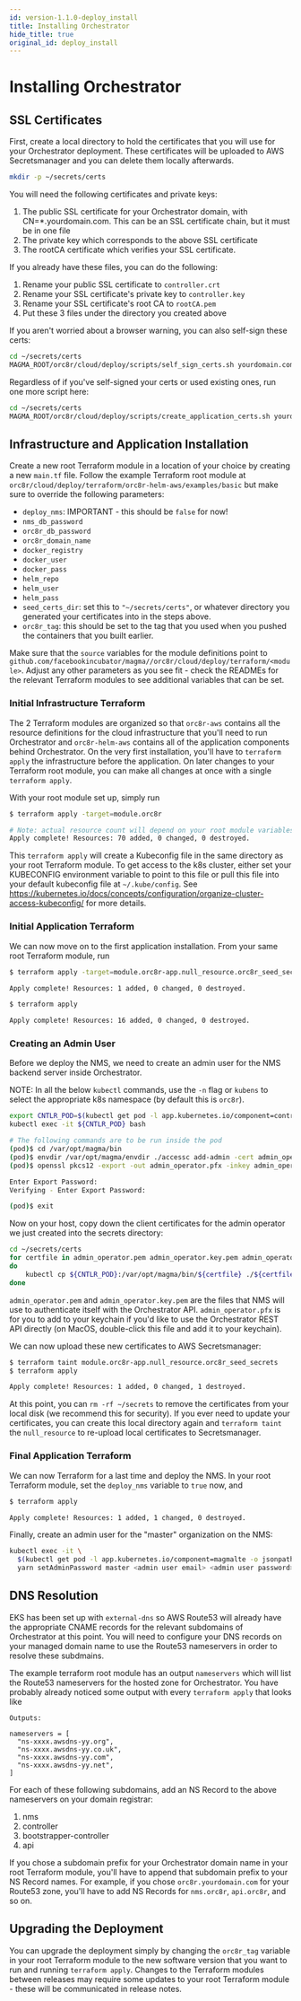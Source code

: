 ```yaml
---
id: version-1.1.0-deploy_install
title: Installing Orchestrator
hide_title: true
original_id: deploy_install
---
```

# Installing Orchestrator

## SSL Certificates

First, create a local directory to hold the certificates that you will use for
your Orchestrator deployment. These certificates will be uploaded to AWS
Secretsmanager and you can delete them locally afterwards.

```bash
mkdir -p ~/secrets/certs
```

You will need the following certificates and private keys:

1. The public SSL certificate for your Orchestrator domain,
with CN=*.yourdomain.com. This can be an SSL certificate chain, but it must be
in one file
2. The private key which corresponds to the above SSL certificate
3. The rootCA certificate which verifies your SSL certificate.

If you already have these files, you can do the following:

1. Rename your public SSL certificate to `controller.crt`
2. Rename your SSL certificate's private key to `controller.key`
3. Rename your SSL certificate's root CA to `rootCA.pem`
4. Put these 3 files under the directory you created above

If you aren't worried about a browser warning, you can also self-sign these
certs:

```bash
cd ~/secrets/certs
MAGMA_ROOT/orc8r/cloud/deploy/scripts/self_sign_certs.sh yourdomain.com
```

Regardless of if you've self-signed your certs or used existing ones, run
one more script here:

```bash
cd ~/secrets/certs
MAGMA_ROOT/orc8r/cloud/deploy/scripts/create_application_certs.sh yourdomain.com
```

## Infrastructure and Application Installation

Create a new root Terraform module in a location of your choice by creating a
new `main.tf` file. Follow the example Terraform root module at
`orc8r/cloud/deploy/terraform/orc8r-helm-aws/examples/basic` but make sure to
override the following parameters:

- `deploy_nms`: IMPORTANT - this should be `false` for now!
- `nms_db_password`
- `orc8r_db_password`
- `orc8r_domain_name`
- `docker_registry`
- `docker_user`
- `docker_pass`
- `helm_repo`
- `helm_user`
- `helm_pass`
- `seed_certs_dir`: set this to `"~/secrets/certs"`, or whatever directory you
generated your certificates into in the steps above.
- `orc8r_tag`: this should be set to the tag that you used when you pushed the
containers that you built earlier.

Make sure that the `source` variables for the module definitions point to
`github.com/facebookincubator/magma//orc8r/cloud/deploy/terraform/<module>`.
Adjust any other parameters as you see fit - check the READMEs for the
relevant Terraform modules to see additional variables that can be set.

### Initial Infrastructure Terraform

The 2 Terraform modules are organized so that `orc8r-aws` contains all the
resource definitions for the cloud infrastructure that you'll need to run
Orchestrator and `orc8r-helm-aws` contains all of the application components
behind Orchestrator. On the very first installation, you'll have to
`terraform apply` the infrastructure before the application. On later changes
to your Terraform root module, you can make all changes at once with a single
`terraform apply`.

With your root module set up, simply run

```bash
$ terraform apply -target=module.orc8r

# Note: actual resource count will depend on your root module variables
Apply complete! Resources: 70 added, 0 changed, 0 destroyed.
```

This `terraform apply` will create a Kubeconfig file in the same directory as
your root Terraform module. To get access to the k8s cluster, either set your
KUBECONFIG environment variable to point to this file or pull this file into
your default kubeconfig file at `~/.kube/config`. See 
https://kubernetes.io/docs/concepts/configuration/organize-cluster-access-kubeconfig/
for more details.

### Initial Application Terraform

We can now move on to the first application installation. From your same root
Terraform module, run

```bash
$ terraform apply -target=module.orc8r-app.null_resource.orc8r_seed_secrets

Apply complete! Resources: 1 added, 0 changed, 0 destroyed.

$ terraform apply

Apply complete! Resources: 16 added, 0 changed, 0 destroyed.
```

### Creating an Admin User

Before we deploy the NMS, we need to create an admin user for the NMS backend
server inside Orchestrator.

NOTE: In all the below `kubectl` commands, use the `-n` flag or `kubens` to
select the appropriate k8s namespace (by default this is `orc8r`).

```bash
export CNTLR_POD=$(kubectl get pod -l app.kubernetes.io/component=controller -o jsonpath='{.items[0].metadata.name}')
kubectl exec -it ${CNTLR_POD} bash

# The following commands are to be run inside the pod
(pod)$ cd /var/opt/magma/bin
(pod)$ envdir /var/opt/magma/envdir ./accessc add-admin -cert admin_operator admin_operator
(pod)$ openssl pkcs12 -export -out admin_operator.pfx -inkey admin_operator.key.pem -in admin_operator.pem

Enter Export Password:
Verifying - Enter Export Password:

(pod)$ exit
```

Now on your host, copy down the client certificates for the admin operator we
just created into the secrets directory:

```bash
cd ~/secrets/certs
for certfile in admin_operator.pem admin_operator.key.pem admin_operator.pfx
do
    kubectl cp ${CNTLR_POD}:/var/opt/magma/bin/${certfile} ./${certfile}
done
```

`admin_operator.pem` and `admin_operator.key.pem` are the files that NMS will
use to authenticate itself with the Orchestrator API. `admin_operator.pfx` is
for you to add to your keychain if you'd like to use the Orchestrator REST API
directly (on MacOS, double-click this file and add it to your keychain).

We can now upload these new certificates to AWS Secretsmanager:

```bash
$ terraform taint module.orc8r-app.null_resource.orc8r_seed_secrets
$ terraform apply

Apply complete! Resources: 1 added, 0 changed, 1 destroyed.
```

At this point, you can `rm -rf ~/secrets` to remove the certificates from your
local disk (we recommend this for security). If you ever need to update your
certificates, you can create this local directory again and `terraform taint`
the `null_resource` to re-upload local certificates to Secretsmanager.

### Final Application Terraform

We can now Terraform for a last time and deploy the NMS. In your root Terraform
module, set the `deploy_nms` variable to `true` now, and

```bash
$ terraform apply

Apply complete! Resources: 1 added, 1 changed, 0 destroyed.
```

Finally, create an admin user for the "master" organization on the NMS:

```bash
kubectl exec -it \
  $(kubectl get pod -l app.kubernetes.io/component=magmalte -o jsonpath='{.items[0].metadata.name}') -- \
  yarn setAdminPassword master <admin user email> <admin user password>
```

## DNS Resolution

EKS has been set up with `external-dns` so AWS Route53 will already have the
appropriate CNAME records for the relevant subdomains of Orchestrator at this
point. You will need to configure your DNS records on your managed domain name
to use the Route53 nameservers in order to resolve these subdmains.

The example terraform root module has an output `nameservers` which will list
the Route53 nameservers for the hosted zone for Orchestrator. You have probably
already noticed some output with every `terraform apply` that looks like

```
Outputs:

nameservers = [
  "ns-xxxx.awsdns-yy.org",
  "ns-xxxx.awsdns-yy.co.uk",
  "ns-xxxx.awsdns-yy.com",
  "ns-xxxx.awsdns-yy.net",
]
```

For each of these following subdomains, add an NS Record to the above
nameservers on your domain registrar:

1. nms
2. controller
3. bootstrapper-controller
4. api

If you chose a subdomain prefix for your Orchestrator domain name in your
root Terraform module, you'll have to append that subdomain prefix to your
NS Record names. For example, if you chose `orc8r.yourdomain.com` for your
Route53 zone, you'll have to add NS Records for `nms.orc8r`, `api.orc8r`, and
so on.

## Upgrading the Deployment

You can upgrade the deployment simply by changing the `orc8r_tag` variable in
your root Terraform module to the new software version that you want to run
and running `terraform apply`. Changes to the Terraform modules between
releases may require some updates to your root Terraform module - these will
be communicated in release notes.
